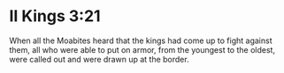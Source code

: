 # II Kings 3:21

When all the Moabites heard that the kings had come up to fight against them, all who were able to put on armor, from the youngest to the oldest, were called out and were drawn up at the border.
